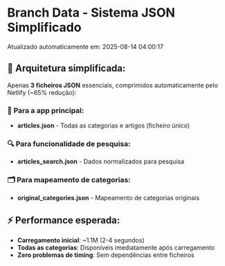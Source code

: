# Branch Data - Sistema JSON Simplificado
Atualizado automaticamente em: 2025-08-14 04:00:17

## 🎯 Arquitetura simplificada:
Apenas **3 ficheiros JSON** essenciais, comprimidos automaticamente pelo Netlify (~65% redução):

### 📱 Para a app principal:
- **articles.json** - Todas as categorias e artigos (ficheiro único)

### 🔍 Para funcionalidade de pesquisa:
- **articles_search.json** - Dados normalizados para pesquisa

### 🗂️ Para mapeamento de categorias:
- **original_categories.json** - Mapeamento de categorias originais

## ⚡ Performance esperada:
- **Carregamento inicial**: ~1.1M (2-4 segundos)
- **Todas as categorias**: Disponíveis imediatamente após carregamento
- **Zero problemas de timing**: Sem dependências entre ficheiros
